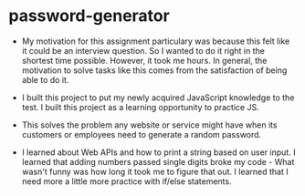 # password-generator

* My motivation for this assignment particulary was because this felt like it could be an interview question. So I wanted to do it right in the shortest time possible. However, it took me hours. In general, the motivation to solve tasks like this comes from the satisfaction of being able to do it. 

* I built this project to put my newly acquired JavaScript knowledge to the test. I built this project as a learning opportunity to practice JS.

* This solves the problem any website or service might have when its customers or employees need to generate a random password. 

* I learned about Web APIs and how to print a string based on user input. I learned that adding numbers passed single digits broke my code - What wasn't funny was how long it took me to figure that out. I learned that I need more a little more practice with if/else statements.
